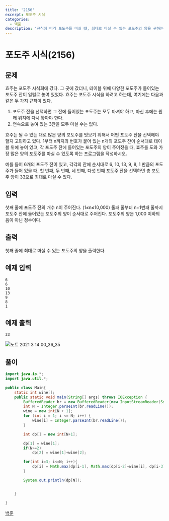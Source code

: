 ```yaml
---
title: '2156'
excerpt: 포도주 시식
categories:
  - 백준
description: '규칙에 따라 포도주를 마실 떄, 최대로 마실 수 있는 포도주의 양을 구하는 문제'
---
```


# 포도주 시식\(2156\)

## 문제

효주는 포도주 시식회에 갔다. 그 곳에 갔더니, 테이블 위에 다양한 포도주가 들어있는 포도주 잔이 일렬로 놓여 있었다. 효주는 포도주 시식을 하려고 하는데, 여기에는 다음과 같은 두 가지 규칙이 있다.

1. 포도주 잔을 선택하면 그 잔에 들어있는 포도주는 모두 마셔야 하고, 마신 후에는 원래 위치에 다시 놓아야 한다.
2. 연속으로 놓여 있는 3잔을 모두 마실 수는 없다.

효주는 될 수 있는 대로 많은 양의 포도주를 맛보기 위해서 어떤 포도주 잔을 선택해야 할지 고민하고 있다. 1부터 n까지의 번호가 붙어 있는 n개의 포도주 잔이 순서대로 테이블 위에 놓여 있고, 각 포도주 잔에 들어있는 포도주의 양이 주어졌을 때, 효주를 도와 가장 많은 양의 포도주를 마실 수 있도록 하는 프로그램을 작성하시오.

예를 들어 6개의 포도주 잔이 있고, 각각의 잔에 순서대로 6, 10, 13, 9, 8, 1 만큼의 포도주가 들어 있을 때, 첫 번째, 두 번째, 네 번째, 다섯 번째 포도주 잔을 선택하면 총 포도주 양이 33으로 최대로 마실 수 있다.

## 입력

첫째 줄에 포도주 잔의 개수 n이 주어진다. \(1≤n≤10,000\) 둘째 줄부터 n+1번째 줄까지 포도주 잔에 들어있는 포도주의 양이 순서대로 주어진다. 포도주의 양은 1,000 이하의 음이 아닌 정수이다.

## 출력

첫째 줄에 최대로 마실 수 있는 포도주의 양을 출력한다.

## 예제 입력

```text
6
6
10
13
9
8
1
```

## 예제 출력

```text
33
```

![&#xB178;&#xD2B8; 2021 3 14 00\_36\_35](https://user-images.githubusercontent.com/57998468/111035763-420f7180-845f-11eb-9cb1-504606f24e52.jpg)

## 풀이

```java
import java.io.*;
import java.util.*;

public class Main{
    static int wine[];
    public static void main(String[] args) throws IOException {
        BufferedReader br = new BufferedReader(new InputStreamReader(System.in));
        int N = Integer.parseInt(br.readLine());
        wine = new int[N + 1];
        for (int i = 1; i <= N; i++) {
            wine[i] = Integer.parseInt(br.readLine());
        }

        int dp[] = new int[N+1];

        dp[1] = wine[1];
        if(N>=2)
            dp[2] = wine[1]+wine[2];

        for(int i=3; i<=N; i++){
            dp[i] = Math.max(dp[i-1], Math.max(dp[i-2]+wine[i], dp[i-3]+wine[i-1]+wine[i]));
        }

        System.out.println(dp[N]);


    }

}
```

[백준](https://www.acmicpc.net/problem/2156)

